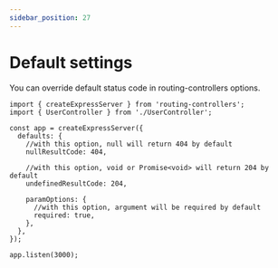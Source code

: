 ```yaml
---
sidebar_position: 27
---
```


# Default settings

You can override default status code in routing-controllers options.

```
import { createExpressServer } from 'routing-controllers';
import { UserController } from './UserController';

const app = createExpressServer({
  defaults: {
    //with this option, null will return 404 by default
    nullResultCode: 404,

    //with this option, void or Promise<void> will return 204 by default
    undefinedResultCode: 204,

    paramOptions: {
      //with this option, argument will be required by default
      required: true,
    },
  },
});

app.listen(3000);
```
